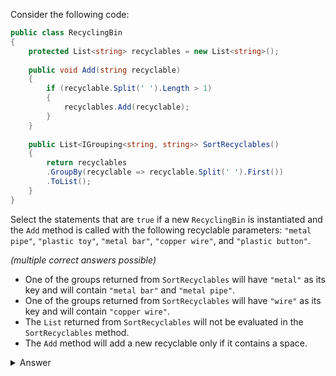 Consider the following code:

``` csharp
public class RecyclingBin
{
    protected List<string> recyclables = new List<string>();
    
    public void Add(string recyclable)
    {
        if (recyclable.Split(' ').Length > 1)
        {
            recyclables.Add(recyclable);
        }
    }
    
    public List<IGrouping<string, string>> SortRecyclables()
    {
        return recyclables
        .GroupBy(recyclable => recyclable.Split(' ').First())
        .ToList();
    }
}
```

Select the statements that are `true` if a new `RecyclingBin` is instantiated and the `Add` method is called with the following recyclable parameters: `"metal pipe"`, `"plastic toy"`, `"metal bar"`, `"copper wire"`, and `"plastic button"`.

_(multiple correct answers possible)_
- One of the groups returned from `SortRecyclables` will have `"metal"` as its key and will contain `"metal bar"` and `"metal pipe"`.
- One of the groups returned from `SortRecyclables` will have `"wire"` as its key and will contain `"copper wire"`.
- The `List` returned from `SortRecyclables` will not be evaluated in the `SortRecyclables` method.
- The `Add` method will add a new recyclable only if it contains a space.

<details><summary>Answer</summary>

- One of the groups returned from `SortRecyclables` will have `"metal"` as its key and will contain `"metal bar"` and `"metal pipe"`.
- The `Add` method will add a new recyclable only if it contains a space.

</details>
